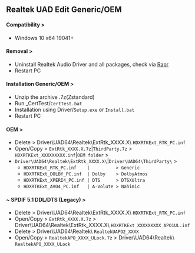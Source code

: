 ## Realtek UAD Edit Generic/OEM
#### Compatibility >
- Windows 10 x64 19041+
#### Removal >
- Uninstall Realtek Audio Driver and all packages, check via [Rapr][DriverStoreExplorer]
- Restart PC
#### Installation Generic/OEM >
- Unzip the archive .7z(Zstandard)
- Run _CertTest/`CertTest.bat`
- Installation using Driver/`Setup.exe` or `Install.bat`
- Restart PC
#### OEM >
- Delete    > Driver\UAD64\Realtek\ExtRtk_XXXX.X\ `HDXRTKExt_RTK_PC.inf`
- Open/Copy > `ExtRtk_XXXX.X.7z`|`ThirdParty.7z` > `HDXRTKExt_XXXXXXXXX.inf`|`OEM folder` >
- `Driver\UAD64\Realtek\ExtRtk_XXXX.X\`|`Driver\UAD64\ThirdParty\` >
  - `HDXRTKExt_RTK_PC.inf    |          > Generic`
  - `HDXRTKExt_DOLBY_PC.inf  | Dolby    > DolbyAtmos`
  - `HDXRTKExt_XPERI4_PC.inf | DTS      > DTSXUltra`
  - `HDXRTKExt_AVO4_PC.inf   | A-Volute > Nahimic`
#### ~ SPDIF 5.1 DDL/DTS (Legacy) >
- Delete    > Driver\UAD64\Realtek\ExtRtk_XXXX.X\ `HDXRTKExt_RTK_PC.inf`
- Open/Copy > `ExtRtk_XXXX.X.7z` > Driver\UAD64\Realtek\ExtRtk_XXXX.X\ `HDXRTKExt_XXXXXXXXX_APO1UL.inf`
- Delete    > Driver\UAD64\Realtek\ `RealtekUAPO2_XXXX`
- Open/Copy > `RealtekAPO_XXXX_ULock.7z` > Driver\UAD64\Realtek\ `RealtekAPO_XXXX_ULock`

[DriverStoreExplorer]: https://github.com/lostindark/DriverStoreExplorer
